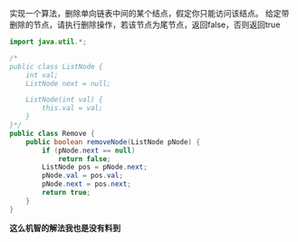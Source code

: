 实现一个算法，删除单向链表中间的某个结点，假定你只能访问该结点。
给定带删除的节点，请执行删除操作，若该节点为尾节点，返回false，否则返回true

```java
import java.util.*;

/*
public class ListNode {
    int val;
    ListNode next = null;

    ListNode(int val) {
        this.val = val;
    }
}*/
public class Remove {
    public boolean removeNode(ListNode pNode) {
        if (pNode.next == null)
            return false;
        ListNode pos = pNode.next;
        pNode.val = pos.val;
        pNode.next = pos.next;
        return true;
    }
}
```
**这么机智的解法我也是没有料到**
